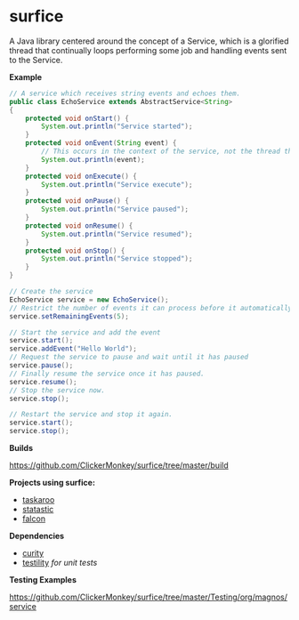 surfice
=======

A Java library centered around the concept of a Service, which is a glorified thread that continually loops performing some job and handling events sent to the Service.

**Example**

```java
// A service which receives string events and echoes them.
public class EchoService extends AbstractService<String> 
{
    protected void onStart() {
        System.out.println("Service started");
    }
    protected void onEvent(String event) {
        // This occurs in the context of the service, not the thread that added the event.
        System.out.println(event);
    }
    protected void onExecute() {
        System.out.println("Service execute");
    }
    protected void onPause() {
        System.out.println("Service paused");
    }
    protected void onResume() {
        System.out.println("Service resumed");
    }
    protected void onStop() {
        System.out.println("Service stopped");
    }
}

// Create the service
EchoService service = new EchoService();
// Restrict the number of events it can process before it automatically stops.
service.setRemainingEvents(5);

// Start the service and add the event
service.start();
service.addEvent("Hello World");
// Request the service to pause and wait until it has paused
service.pause();
// Finally resume the service once it has paused.
service.resume();
// Stop the service now.
service.stop();

// Restart the service and stop it again.
service.start();
service.stop();
```

**Builds**

https://github.com/ClickerMonkey/surfice/tree/master/build

**Projects using surfice:**
- [taskaroo](https://github.com/ClickerMonkey/taskaroo)
- [statastic](https://github.com/ClickerMonkey/statastic)
- [falcon](https://github.com/ClickerMonkey/falcon)

**Dependencies**
- [curity](https://github.com/ClickerMonkey/curity)
- [testility](https://github.com/ClickerMonkey/testility) *for unit tests*

**Testing Examples**

https://github.com/ClickerMonkey/surfice/tree/master/Testing/org/magnos/service
